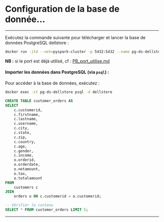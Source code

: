 # Configuration  de la base de donnée...

---

Exécutez la commande suivante pour télécharger et lancer la base de données PostgreSQL dellstore :

```bash
docker run -itd --net=pyspark-cluster -p 5432:5432 --name pg-ds-dellstore aa8y/postgres-dataset:dellstore
```

**NB :** si le port est déjà utilisé, cf : [PB_port_utilise.md](./PB_port_utilise.md)

#### Importer les données dans PostgreSQL (via `psql`) :

Pour accéder à la base de données, exécutez :

```bash
docker exec -it pg-ds-dellstore psql -d dellstore
```

```sql
CREATE TABLE customer_orders AS
SELECT 
    c.customerid,
    c.firstname,
    c.lastname,
    c.username,
    c.city,
    c.state,
    c.zip,
    c.country,
    c.age,
    c.gender,
    c.income,
    o.orderid,
    o.orderdate,
    o.netamount,
    o.tax,
    o.totalamount
FROM 
    customers c
JOIN 
    orders o ON c.customerid = o.customerid;
```

```sql
-- Vérifier le contenu
SELECT * FROM customer_orders LIMIT 5;
```
    
---